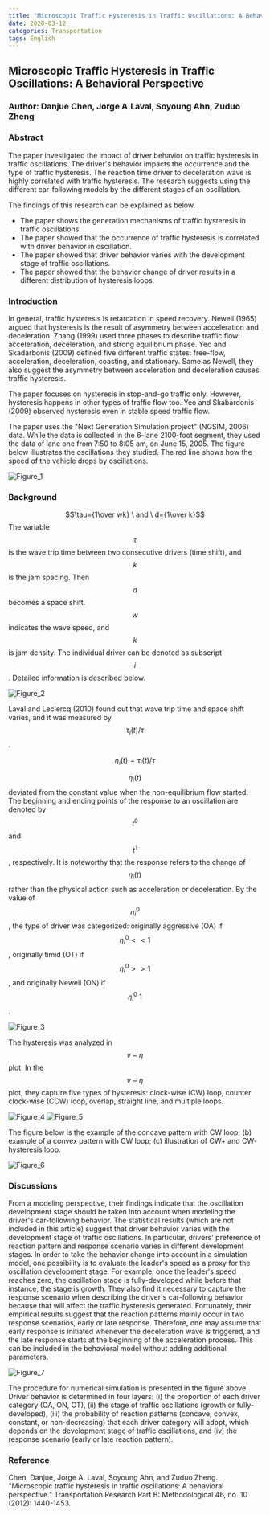 ```yaml
---
title: "Microscopic Traffic Hysteresis in Traffic Oscillations: A Behavioral Perspective"
date: 2020-03-12
categories: Transportation
tags: English
---
```

## Microscopic Traffic Hysteresis in Traffic Oscillations: A Behavioral Perspective
### Author: Danjue Chen, Jorge A.Laval, Soyoung Ahn, Zuduo Zheng

### Abstract
The paper investigated the impact of driver behavior on traffic hysteresis in traffic oscillations. The driver's behavior impacts the occurrence and the type of traffic hysteresis. The reaction time driver to deceleration wave is highly correlated with traffic hysteresis. The research suggests using the different car-following models by the different stages of an oscillation.

The findings of this research can be explained as below.

- The paper shows the generation mechanisms of traffic hysteresis in traffic oscillations.
- The paper showed that the occurrence of traffic hysteresis is correlated with driver behavior in oscillation.
- The paper showed that driver behavior varies with the development stage of traffic oscillations.
- The paper showed that the behavior change of driver results in a different distribution of hysteresis loops.

### Introduction
In general, traffic hysteresis is retardation in speed recovery. Newell (1965) argued that hysteresis is the result of asymmetry between acceleration and deceleration. Zhang (1999) used three phases to describe traffic flow: acceleration, deceleration, and strong equilibrium phase. Yeo and Skadarbonis (2009) defined five different traffic states: free-flow, acceleration, deceleration, coasting, and stationary. Same as Newell, they also suggest the asymmetry between acceleration and deceleration causes traffic hysteresis.

The paper focuses on hysteresis in stop-and-go traffic only. However, hysteresis happens in other types of traffic flow too. Yeo and Skabardonis (2009) observed hysteresis even in stable speed traffic flow.

The paper uses the "Next Generation Simulation project" (NGSIM, 2006) data. While the data is collected in the 6-lane 2100-foot segment, they used the data of lane one from 7:50 to 8:05 am, on June 15, 2005. The figure below illustrates the oscillations they studied. The red line shows how the speed of the vehicle drops by oscillations.

![Figure_1](/assets/images/2020-03-12-MTH1.jpg)

### Background
$$\tau={1\over wk} \ and \ d={1\over k}$$
The variable $$\tau$$ is the wave trip time between two consecutive drivers (time shift), and $$k$$ is the jam spacing. Then $$d$$ becomes a space shift. $$w$$ indicates the wave speed, and $$k$$ is jam density. The individual driver can be denoted as subscript $$i$$. Detailed information is described below.

![Figure_2](/assets/images/2020-03-12-MTH2.jpg)

Laval and Leclercq (2010) found out that wave trip time and space shift varies, and it was measured by $${\tau_i(t)}/ {\tau}$$. 

$$\eta_i(t) = \tau_i(t)/\tau$$

$$\eta_i(t)$$ deviated from the constant value when the non-equilibrium flow started. The beginning and ending points of the response to an oscillation are denoted by $$t^0$$ and $$t^1$$, respectively. It is noteworthy that the response refers to the change of $$\eta_i(t)$$ rather than the physical action such as acceleration or deceleration. By the value of $$\eta^0_i$$, the type of driver was categorized: originally aggressive (OA) if $$\eta^0_i << 1$$, originally timid (OT) if $$\eta^0_i >> 1$$, and originally Newell (ON) if $$\eta^0_i ~ 1$$.

![Figure_3](/assets/images/2020-03-12-MTH3.jpg)

The hysteresis was analyzed in $$v-\eta$$ plot. In the $$v-\eta$$ plot, they capture five types of hysteresis: clock-wise (CW) loop, counter clock-wise (CCW) loop, overlap, straight line, and multiple loops.

![Figure_4](/assets/images/2020-03-12-MTH4.jpg)
![Figure_5](/assets/images/2020-03-12-MTH5.jpg)

The figure below is the example of the concave pattern with CW loop; (b) example of a convex pattern with CW loop; (c) illustration of CW+ and CW- hysteresis loop.

![Figure_6](/assets/images/2020-03-12-MTH6.jpg)

### Discussions
From a modeling perspective, their findings indicate that the oscillation development stage should be taken into account
when modeling the driver's car-following behavior. The statistical results (which are not included in this article) suggest that driver behavior varies with the development stage of traffic oscillations. In particular, drivers' preference of reaction pattern and response scenario varies in different development stages.
In order to take the behavior change into account in a simulation model, one possibility is to evaluate the leader's speed as a proxy for the oscillation development stage. For example, once the leader's speed reaches zero, the oscillation stage is fully-developed while before that instance, the stage is growth. They also find it necessary to capture the response scenario when describing the driver's car-following behavior because that will affect the traffic hysteresis generated.
Fortunately, their empirical results suggest that the reaction patterns mainly occur in two response scenarios, early or late response. Therefore, one may assume that early response is initiated whenever the deceleration wave is triggered, and the late response starts at the beginning of the acceleration process. This can be included in the behavioral model without adding additional parameters.

![Figure_7](/assets/images/2020-03-12-MTH7.jpg)

The procedure for numerical simulation is presented in the figure above. Driver behavior is determined in four layers: (i) the proportion of each driver category (OA, ON, OT), (ii) the stage of traffic oscillations (growth or fully-developed), (iii) the probability of reaction patterns (concave, convex, constant, or non-decreasing) that each driver category will adopt, which depends on the development stage of traffic oscillations, and (iv) the response scenario (early or late reaction pattern).

### Reference
Chen, Danjue, Jorge A. Laval, Soyoung Ahn, and Zuduo Zheng. "Microscopic traffic hysteresis in traffic oscillations: A behavioral perspective." Transportation Research Part B: Methodological 46, no. 10 (2012): 1440-1453.

<script type="text/javascript" async
src="https://cdn.mathjax.org/mathjax/latest/MathJax.js?config=TeX-MML-AM_CHTML">